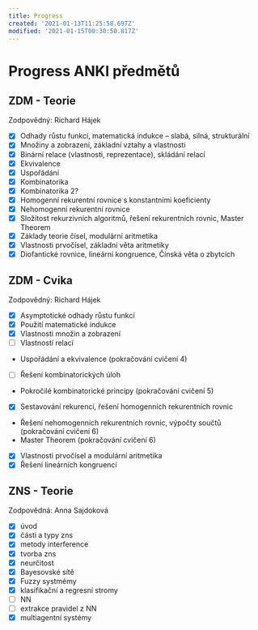 ```yaml
---
title: Progress
created: '2021-01-13T11:25:58.697Z'
modified: '2021-01-15T00:30:50.817Z'
---
```


# Progress ANKI předmětů

## ZDM - Teorie
Zodpovědný: Richard Hájek

- [x] Odhady růstu funkcí, matematická indukce – slabá, silná, strukturální
- [x] Množiny a zobrazení, základní vztahy a vlastnosti
- [x] Binární relace (vlastnosti, reprezentace), skládání relací
- [x] Ekvivalence
- [x] Uspořádání
- [x] Kombinatorika
- [x] Kombinatorika 2?
- [x] Homogenní rekurentní rovnice s konstantními koeficienty
- [x] Nehomogenní rekurentní rovnice
- [x] Složitost rekurzivních algoritmů, řešení rekurentních rovnic, Master Theorem
- [x] Základy teorie čísel, modulární aritmetika
- [x] Vlastnosti prvočísel, základní věta aritmetiky
- [x] Diofantické rovnice, lineární kongruence, Čínská věta o zbytcích

## ZDM - Cvika
Zodpovědný: Richard Hájek

- [x] Asymptotické odhady růstu funkcí	
- [x] Použití matematické indukce	
- [x] Vlastnosti množin a zobrazení	
- [ ] Vlastností relací	
- Uspořádání a ekvivalence	(pokračování cvičení 4)
- [ ] Řešení kombinatorických úloh	
- Pokročilé kombinatorické principy	(pokračování cvičení 5)	
- [x] Sestavování rekurencí, řešení homogenních rekurentních rovnic	
- Řešení nehomogenních rekurentních rovnic, výpočty součtů	(pokračování cvičení 6)	
- Master Theorem	(pokračování cvičení 6)	
- [x] Vlastnosti prvočísel a modulární aritmetika	
- [x] Řešení lineárních kongruencí

## ZNS - Teorie
Zodpovědná: Anna Sajdoková

- [x] úvod
- [x] části a typy zns
- [x] metody interference
- [x] tvorba zns
- [x] neurčitost
- [x] Bayesovské sítě
- [x] Fuzzy systmémy
- [x] klasifikační a regresní stromy
- [ ] NN
- [ ] extrakce pravidel z NN
- [x] multiagentní systémy
